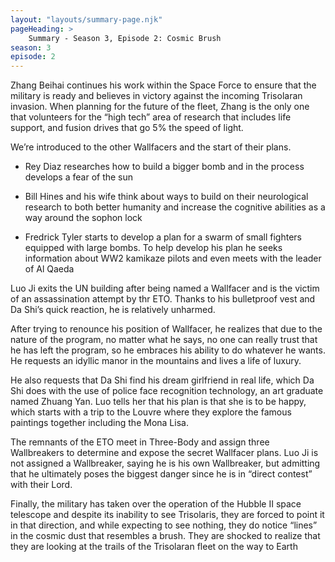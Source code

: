 ```yaml
---
layout: "layouts/summary-page.njk"
pageHeading: >
    Summary - Season 3, Episode 2: Cosmic Brush
season: 3
episode: 2
---
```


Zhang Beihai continues his work within the Space Force to ensure that the military is ready and believes in victory against the incoming Trisolaran invasion. When planning for the future of the fleet, Zhang is the only one that volunteers for the “high tech” area of research that includes life support, and fusion drives that go 5% the speed of light.

We’re introduced to the other Wallfacers and the start of their plans. 

* Rey Diaz researches how to build a bigger bomb and in the process develops a fear of the sun

* Bill Hines and his wife think about ways to build on their neurological research to both better humanity and increase the cognitive abilities as a way around the sophon lock 

* Fredrick Tyler starts to develop a plan for a swarm of small fighters equipped with large bombs. To help develop his plan he seeks information about WW2 kamikaze pilots and even meets with the leader of Al Qaeda

Luo Ji exits the UN building after being named a Wallfacer and is the victim of an assassination attempt by thr ETO. Thanks to his bulletproof vest and Da Shi’s quick reaction, he is relatively unharmed. 

After trying to renounce his position of Wallfacer, he realizes that due to the nature of the program, no matter what he says, no one can really trust that he has left the program, so he embraces his ability to do whatever he wants. He requests an idyllic manor in the mountains and lives a life of luxury.

He also requests that Da Shi find his dream girlfriend in real life, which Da Shi does with the use of police face recognition technology, an art graduate named Zhuang Yan. Luo tells her that his plan is that she is to be happy, which starts with a trip to the Louvre where they explore the famous paintings together including the Mona Lisa.

The remnants of the ETO meet in Three-Body and assign three Wallbreakers to determine and expose the secret Wallfacer plans. Luo Ji is not assigned a Wallbreaker, saying he is his own Wallbreaker, but admitting that he ultimately poses the biggest danger since he is in “direct contest” with their Lord.

Finally, the military has taken over the operation of the Hubble II space telescope and despite its inability to see Trisolaris, they are forced to point it in that direction, and while expecting to see nothing, they do notice “lines” in the cosmic dust that resembles a brush. They are shocked to realize that they are looking at the trails of the Trisolaran fleet on the way to Earth
